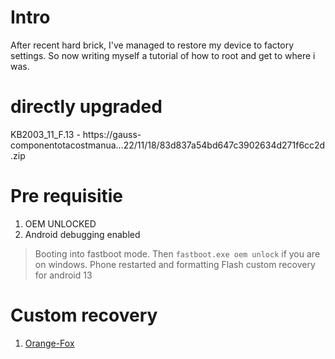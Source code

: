 # Intro

After recent hard brick, I've managed to restore my device to factory settings. So now writing myself a tutorial of how to root and get to where i was.

# directly upgraded

KB2003_11_F.13 - https://gauss-componentotacostmanua...22/11/18/83d837a54bd647c3902634d271f6cc2d.zip

# Pre requisitie 

1. OEM UNLOCKED
2. Android debugging enabled

> Booting into fastboot mode. Then `fastboot.exe oem unlock` if you are on windows.
> Phone restarted and formatting
> Flash custom recovery for android 13 

# Custom recovery 

1. [Orange-Fox](https://github.com/Wishmasterflo/device_oneplus_opkona/releases)
